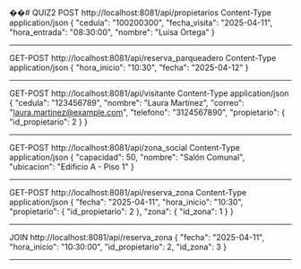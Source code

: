 ��#   Q U I Z 2 
 
 POST
http://localhost:8081/api/propietarios
Content-Type		application/json
{
  "cedula": "100200300",
  "fecha_visita": "2025-04-11",
  "hora_entrada": "08:30:00",
  "nombre": "Luisa Ortega"
}
___________________________________________
GET-POST
http://localhost:8081/api/reserva_parqueadero
Content-Type		application/json
{
  "hora_inicio": "10:30",
  "fecha": "2025-04-12"
}
__________________________________________
GET-POST
http://localhost:8081/api/visitante
Content-Type		application/json
{
  "cedula": "123456789",
  "nombre": "Laura Martínez",
  "correo": "laura.martinez@example.com",
  "telefono": "3124567890",
  "propietario": {
    "id_propietario": 2
  }
}
____________________________________________
GET-POST
http://localhost:8081/api/zona_social
Content-Type		application/json
{
  "capacidad": 50,
  "nombre": "Salón Comunal",
  "ubicacion": "Edificio A - Piso 1"
}
____________________________________________
GET-POST
http://localhost:8081/api/reserva_zona
Content-Type		application/json
{
  "fecha": "2025-04-11",
  "hora_inicio": "10:30",
  "propietario": {
    "id_propietario": 2
  },
  "zona": {
    "id_zona": 1
  }
}
______________________________________________
JOIN
http://localhost:8081/api/reserva_zona
{
  "fecha": "2025-04-11",
  "hora_inicio": "10:30:00",
  "id_propietario": 2,
  "id_zona": 3
}
________________________________________________
